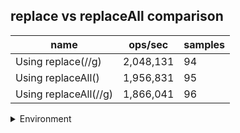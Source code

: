 ## replace vs replaceAll comparison

|name|ops/sec|samples|
|-|-|-|
|Using replace(//g)|2,048,131|94|
|Using replaceAll()|1,956,831|95|
|Using replaceAll(//g)|1,866,041|96|


<details>
<summary>Environment</summary>

* __Machine:__ linux x64 | 2 vCPUs | 6.8GB Mem
* __Run:__ Tue Oct 10 2023 21:36:07 GMT+0000 (Coordinated Universal Time)
</details>

<!--
{"environment":{"platform":"linux","arch":"x64","cpus":2,"totalMemory":6.759757995605469},"benchmarks":"[{\"timeStamp\":1696973756962,\"currentTarget\":{\"0\":{\"name\":\"Using replace(//g)\",\"options\":{\"async\":false,\"defer\":false,\"delay\":0.005,\"initCount\":1,\"maxTime\":5,\"minSamples\":5,\"minTime\":0.05},\"async\":false,\"defer\":false,\"delay\":0.005,\"initCount\":1,\"maxTime\":5,\"minSamples\":5,\"minTime\":0.05,\"id\":1,\"stats\":{\"moe\":1.2275777769169209e-8,\"rme\":2.5142398253491427,\"sem\":6.263151923045515e-9,\"deviation\":6.072351084257218e-8,\"mean\":4.882500724633346e-7,\"sample\":[4.813716467031495e-7,4.844877348742872e-7,4.825972312578929e-7,4.804698820395738e-7,4.78831725111791e-7,4.77924198634973e-7,4.7648384090374206e-7,4.815533537302895e-7,4.733837608849141e-7,4.748382395857849e-7,4.7629084490468347e-7,4.7591710049423394e-7,4.7344682513532597e-7,4.764480583666745e-7,4.793221934572841e-7,4.728753965638974e-7,4.78206627441751e-7,4.7526658507884203e-7,4.778310002353495e-7,4.77159764650506e-7,4.711836667451165e-7,4.7498510708401977e-7,4.778564179807014e-7,4.7518939044481053e-7,4.7663823017180517e-7,4.7446356319133917e-7,4.83191414450459e-7,4.783167710049423e-7,4.772040103553778e-7,4.7451063309013886e-7,4.781313156036715e-7,4.7655444575194163e-7,4.7519033184278655e-7,4.770788138385503e-7,4.770157401741586e-7,4.777199152741822e-7,4.76830275358908e-7,4.775372746528595e-7,4.783817274652859e-7,4.782932360555425e-7,4.756742198164274e-7,4.786792092257002e-7,4.777265050600141e-7,4.795208378441986e-7,4.789672864203342e-7,4.778149964697576e-7,4.769253659684631e-7,4.778375900211814e-7,4.7579377735937865e-7,4.912762814779948e-7,4.77124000941398e-7,4.775514050364792e-7,4.780108072487644e-7,4.764877759472817e-7,4.825812379383384e-7,4.77731061426218e-7,4.783957072252295e-7,4.794510237702989e-7,4.792382678277241e-7,4.771765686043776e-7,4.7384301247352316e-7,4.795103412567663e-7,4.941154718757355e-7,5.398221699223347e-7,4.811559331607436e-7,4.824616803953872e-7,4.807031207342904e-7,4.771247917156978e-7,4.820210967286421e-7,5.897473476112026e-7,4.7622573782066366e-7,4.766606730995529e-7,4.794557401741586e-7,5.207820192986585e-7,8.644836620381266e-7,9.06922701812191e-7,4.778374488114851e-7,4.710281760414215e-7,4.7246760178865615e-7,4.745669569310426e-7,4.737582866556837e-7,4.7126730054130383e-7,4.709349776417981e-7,4.738467780654272e-7,4.712456389738762e-7,4.7238946575664863e-7,4.71747413509061e-7,4.7575973640856673e-7,4.742258022019385e-7,4.762969793921144e-7,4.7612100310529783e-7,4.718243154229792e-7,4.728387315328879e-7,4.773724824344988e-7],\"variance\":3.687344769047982e-15},\"times\":{\"cycle\":0.05204794597466394,\"elapsed\":5.488,\"period\":4.882500724633346e-7,\"timeStamp\":1696973751474},\"running\":false,\"count\":106601,\"cycles\":5,\"hz\":2048130.7764170286},\"1\":{\"name\":\"Using replaceAll()\",\"options\":{\"async\":false,\"defer\":false,\"delay\":0.005,\"initCount\":1,\"maxTime\":5,\"minSamples\":5,\"minTime\":0.05},\"async\":false,\"defer\":false,\"delay\":0.005,\"initCount\":1,\"maxTime\":5,\"minSamples\":5,\"minTime\":0.05,\"id\":2,\"stats\":{\"moe\":6.153183533728782e-10,\"rme\":0.12040740986847337,\"sem\":3.139379353943256e-10,\"deviation\":3.0598884933224143e-9,\"mean\":5.1103030456765e-7,\"sample\":[5.131074859174298e-7,5.122192297114219e-7,5.097587177689016e-7,5.105636999319043e-7,5.126594505595024e-7,5.093216859265583e-7,5.101937372320639e-7,5.105677851667597e-7,5.115475404842886e-7,5.140126909995432e-7,5.104256358190771e-7,5.15481831565054e-7,5.107067494496353e-7,5.077636323056477e-7,5.102948534558845e-7,5.102857128364326e-7,5.082800215073399e-7,5.108274746122085e-7,5.093929451867182e-7,5.127236103925089e-7,5.120976453520813e-7,5.10899493765915e-7,5.111470412190198e-7,5.135301356382709e-7,5.100046971218716e-7,5.107371742195981e-7,5.07867100871453e-7,5.104752325746366e-7,5.100585574188586e-7,5.08329929459867e-7,5.10985608598407e-7,5.093278243884666e-7,5.125300326893299e-7,5.111445111275288e-7,5.106647775000253e-7,5.115574390996771e-7,5.091142912082907e-7,5.094705441811981e-7,5.080910848202087e-7,5.118205629041889e-7,5.10074740155249e-7,5.094432187351355e-7,5.081477598194496e-7,5.09063688530397e-7,5.094229675434424e-7,5.089574229068202e-7,5.092337135281199e-7,5.105342225910596e-7,5.115807062109727e-7,5.113489459462195e-7,5.116292949022862e-7,5.097437986418242e-7,5.105008248236497e-7,5.071792043234927e-7,5.075880840814096e-7,5.111323563642988e-7,5.097792205163497e-7,5.106981752674352e-7,5.14117985203777e-7,5.101243307795848e-7,5.098763776579057e-7,5.132486008359562e-7,5.10248823487739e-7,5.090869556416925e-7,5.127698893825462e-7,5.087013632361425e-7,5.100079446204293e-7,5.107872359805281e-7,5.129500450363833e-7,5.121707536762845e-7,5.126383325405581e-7,5.087954842170248e-7,5.078137720248155e-7,5.122162859658533e-7,5.092539545992774e-7,5.099958100982704e-7,5.085586535639466e-7,5.123579734639557e-7,5.077439403293222e-7,5.094280278112318e-7,5.087135078788369e-7,5.081437116052182e-7,5.114228258559443e-7,5.10147608011416e-7,5.144792782034025e-7,5.116464998127702e-7,5.125249724215406e-7,5.218826017872865e-7,5.127972148286088e-7,5.311167504984364e-7,5.193564655041545e-7,5.127526945925978e-7,5.113985365705553e-7,5.116211883532877e-7,5.109360179740712e-7],\"variance\":9.362917591566915e-18},\"times\":{\"cycle\":0.050494393364024934,\"elapsed\":5.521,\"period\":5.1103030456765e-7,\"timeStamp\":1696973756976},\"running\":false,\"count\":98809,\"cycles\":7,\"hz\":1956831.1136578014},\"2\":{\"name\":\"Using replaceAll(//g)\",\"options\":{\"async\":false,\"defer\":false,\"delay\":0.005,\"initCount\":1,\"maxTime\":5,\"minSamples\":5,\"minTime\":0.05},\"async\":false,\"defer\":false,\"delay\":0.005,\"initCount\":1,\"maxTime\":5,\"minSamples\":5,\"minTime\":0.05,\"id\":3,\"stats\":{\"moe\":2.2551940875283713e-9,\"rme\":0.42082839141071554,\"sem\":1.1506092283308017e-9,\"deviation\":1.1273622010991865e-8,\"mean\":5.358939970681235e-7,\"sample\":[5.353271165330693e-7,5.359775492606904e-7,5.343956397236505e-7,5.351886361220368e-7,5.352279685340704e-7,5.34407281811417e-7,5.341999893696184e-7,5.352013925799937e-7,5.328860423089189e-7,5.346432869140001e-7,5.336301796534496e-7,5.320079515254597e-7,5.354352609758691e-7,5.318060936238903e-7,5.353659254067371e-7,5.36896276708721e-7,5.328787116095323e-7,5.341488679325433e-7,5.313749203517268e-7,5.330199545473854e-7,5.343973811647763e-7,5.372180557325518e-7,5.35271409455843e-7,5.327863196125908e-7,5.344218066352321e-7,5.349145745720233e-7,5.326971135465783e-7,5.354615033346077e-7,5.324337326366765e-7,5.333088229047195e-7,5.367794486215539e-7,5.327544603033007e-7,5.365160783314218e-7,5.326025975956842e-7,5.338982413661272e-7,5.36933435283123e-7,5.343665732126927e-7,5.375058621129094e-7,5.325346310691985e-7,5.356038188692069e-7,5.350080285459412e-7,5.361252495645894e-7,5.350080285459412e-7,5.330284609829659e-7,5.448368590968948e-7,5.368421052631578e-7,5.437440529289325e-7,5.349336901575974e-7,5.375462066182405e-7,5.343124123868995e-7,5.360466632683404e-7,5.318379529331804e-7,5.374833499374695e-7,5.330584182970516e-7,5.37785403904445e-7,5.386502533013969e-7,5.381457595862391e-7,5.354621955613965e-7,5.332184539076244e-7,5.36084199264885e-7,5.338608048132024e-7,5.387620303579184e-7,5.331341425953584e-7,5.381677947609818e-7,5.329519527153707e-7,5.331902719078034e-7,5.352855190822714e-7,5.326521656233118e-7,5.328428400436408e-7,5.353310665522684e-7,5.365619392629784e-7,5.336605972014787e-7,5.356308430518924e-7,5.335059476521868e-7,5.390067261961508e-7,5.366530342029723e-7,5.361742349613905e-7,5.340631203194678e-7,5.328650841568952e-7,5.336680119058968e-7,5.345472051860561e-7,5.302167424025761e-7,5.317489063310984e-7,5.321069306301439e-7,5.331322995116888e-7,5.35150200726641e-7,5.337138347792007e-7,5.332223352081943e-7,6.427236327814675e-7,5.332880083044689e-7,5.355463577912655e-7,5.376712425985362e-7,5.352741322147721e-7,5.31716069782961e-7,5.29720412681263e-7,5.324946243392969e-7],\"variance\":1.2709455324672026e-16},\"times\":{\"cycle\":0.050592144581210335,\"elapsed\":5.47,\"period\":5.358939970681235e-7,\"timeStamp\":1696973762497},\"running\":false,\"count\":94407,\"cycles\":6,\"hz\":1866040.6824316017},\"options\":{},\"events\":{\"start\":[null],\"cycle\":[null,null],\"complete\":[null,null]},\"length\":3,\"running\":false},\"type\":\"cycle\",\"target\":{\"name\":\"Using replace(//g)\",\"options\":{\"async\":false,\"defer\":false,\"delay\":0.005,\"initCount\":1,\"maxTime\":5,\"minSamples\":5,\"minTime\":0.05},\"async\":false,\"defer\":false,\"delay\":0.005,\"initCount\":1,\"maxTime\":5,\"minSamples\":5,\"minTime\":0.05,\"id\":1,\"stats\":{\"moe\":1.2275777769169209e-8,\"rme\":2.5142398253491427,\"sem\":6.263151923045515e-9,\"deviation\":6.072351084257218e-8,\"mean\":4.882500724633346e-7,\"sample\":[4.813716467031495e-7,4.844877348742872e-7,4.825972312578929e-7,4.804698820395738e-7,4.78831725111791e-7,4.77924198634973e-7,4.7648384090374206e-7,4.815533537302895e-7,4.733837608849141e-7,4.748382395857849e-7,4.7629084490468347e-7,4.7591710049423394e-7,4.7344682513532597e-7,4.764480583666745e-7,4.793221934572841e-7,4.728753965638974e-7,4.78206627441751e-7,4.7526658507884203e-7,4.778310002353495e-7,4.77159764650506e-7,4.711836667451165e-7,4.7498510708401977e-7,4.778564179807014e-7,4.7518939044481053e-7,4.7663823017180517e-7,4.7446356319133917e-7,4.83191414450459e-7,4.783167710049423e-7,4.772040103553778e-7,4.7451063309013886e-7,4.781313156036715e-7,4.7655444575194163e-7,4.7519033184278655e-7,4.770788138385503e-7,4.770157401741586e-7,4.777199152741822e-7,4.76830275358908e-7,4.775372746528595e-7,4.783817274652859e-7,4.782932360555425e-7,4.756742198164274e-7,4.786792092257002e-7,4.777265050600141e-7,4.795208378441986e-7,4.789672864203342e-7,4.778149964697576e-7,4.769253659684631e-7,4.778375900211814e-7,4.7579377735937865e-7,4.912762814779948e-7,4.77124000941398e-7,4.775514050364792e-7,4.780108072487644e-7,4.764877759472817e-7,4.825812379383384e-7,4.77731061426218e-7,4.783957072252295e-7,4.794510237702989e-7,4.792382678277241e-7,4.771765686043776e-7,4.7384301247352316e-7,4.795103412567663e-7,4.941154718757355e-7,5.398221699223347e-7,4.811559331607436e-7,4.824616803953872e-7,4.807031207342904e-7,4.771247917156978e-7,4.820210967286421e-7,5.897473476112026e-7,4.7622573782066366e-7,4.766606730995529e-7,4.794557401741586e-7,5.207820192986585e-7,8.644836620381266e-7,9.06922701812191e-7,4.778374488114851e-7,4.710281760414215e-7,4.7246760178865615e-7,4.745669569310426e-7,4.737582866556837e-7,4.7126730054130383e-7,4.709349776417981e-7,4.738467780654272e-7,4.712456389738762e-7,4.7238946575664863e-7,4.71747413509061e-7,4.7575973640856673e-7,4.742258022019385e-7,4.762969793921144e-7,4.7612100310529783e-7,4.718243154229792e-7,4.728387315328879e-7,4.773724824344988e-7],\"variance\":3.687344769047982e-15},\"times\":{\"cycle\":0.05204794597466394,\"elapsed\":5.488,\"period\":4.882500724633346e-7,\"timeStamp\":1696973751474},\"running\":false,\"count\":106601,\"cycles\":5,\"hz\":2048130.7764170286},\"aborted\":false},{\"timeStamp\":1696973762497,\"currentTarget\":{\"0\":{\"name\":\"Using replace(//g)\",\"options\":{\"async\":false,\"defer\":false,\"delay\":0.005,\"initCount\":1,\"maxTime\":5,\"minSamples\":5,\"minTime\":0.05},\"async\":false,\"defer\":false,\"delay\":0.005,\"initCount\":1,\"maxTime\":5,\"minSamples\":5,\"minTime\":0.05,\"id\":1,\"stats\":{\"moe\":1.2275777769169209e-8,\"rme\":2.5142398253491427,\"sem\":6.263151923045515e-9,\"deviation\":6.072351084257218e-8,\"mean\":4.882500724633346e-7,\"sample\":[4.813716467031495e-7,4.844877348742872e-7,4.825972312578929e-7,4.804698820395738e-7,4.78831725111791e-7,4.77924198634973e-7,4.7648384090374206e-7,4.815533537302895e-7,4.733837608849141e-7,4.748382395857849e-7,4.7629084490468347e-7,4.7591710049423394e-7,4.7344682513532597e-7,4.764480583666745e-7,4.793221934572841e-7,4.728753965638974e-7,4.78206627441751e-7,4.7526658507884203e-7,4.778310002353495e-7,4.77159764650506e-7,4.711836667451165e-7,4.7498510708401977e-7,4.778564179807014e-7,4.7518939044481053e-7,4.7663823017180517e-7,4.7446356319133917e-7,4.83191414450459e-7,4.783167710049423e-7,4.772040103553778e-7,4.7451063309013886e-7,4.781313156036715e-7,4.7655444575194163e-7,4.7519033184278655e-7,4.770788138385503e-7,4.770157401741586e-7,4.777199152741822e-7,4.76830275358908e-7,4.775372746528595e-7,4.783817274652859e-7,4.782932360555425e-7,4.756742198164274e-7,4.786792092257002e-7,4.777265050600141e-7,4.795208378441986e-7,4.789672864203342e-7,4.778149964697576e-7,4.769253659684631e-7,4.778375900211814e-7,4.7579377735937865e-7,4.912762814779948e-7,4.77124000941398e-7,4.775514050364792e-7,4.780108072487644e-7,4.764877759472817e-7,4.825812379383384e-7,4.77731061426218e-7,4.783957072252295e-7,4.794510237702989e-7,4.792382678277241e-7,4.771765686043776e-7,4.7384301247352316e-7,4.795103412567663e-7,4.941154718757355e-7,5.398221699223347e-7,4.811559331607436e-7,4.824616803953872e-7,4.807031207342904e-7,4.771247917156978e-7,4.820210967286421e-7,5.897473476112026e-7,4.7622573782066366e-7,4.766606730995529e-7,4.794557401741586e-7,5.207820192986585e-7,8.644836620381266e-7,9.06922701812191e-7,4.778374488114851e-7,4.710281760414215e-7,4.7246760178865615e-7,4.745669569310426e-7,4.737582866556837e-7,4.7126730054130383e-7,4.709349776417981e-7,4.738467780654272e-7,4.712456389738762e-7,4.7238946575664863e-7,4.71747413509061e-7,4.7575973640856673e-7,4.742258022019385e-7,4.762969793921144e-7,4.7612100310529783e-7,4.718243154229792e-7,4.728387315328879e-7,4.773724824344988e-7],\"variance\":3.687344769047982e-15},\"times\":{\"cycle\":0.05204794597466394,\"elapsed\":5.488,\"period\":4.882500724633346e-7,\"timeStamp\":1696973751474},\"running\":false,\"count\":106601,\"cycles\":5,\"hz\":2048130.7764170286},\"1\":{\"name\":\"Using replaceAll()\",\"options\":{\"async\":false,\"defer\":false,\"delay\":0.005,\"initCount\":1,\"maxTime\":5,\"minSamples\":5,\"minTime\":0.05},\"async\":false,\"defer\":false,\"delay\":0.005,\"initCount\":1,\"maxTime\":5,\"minSamples\":5,\"minTime\":0.05,\"id\":2,\"stats\":{\"moe\":6.153183533728782e-10,\"rme\":0.12040740986847337,\"sem\":3.139379353943256e-10,\"deviation\":3.0598884933224143e-9,\"mean\":5.1103030456765e-7,\"sample\":[5.131074859174298e-7,5.122192297114219e-7,5.097587177689016e-7,5.105636999319043e-7,5.126594505595024e-7,5.093216859265583e-7,5.101937372320639e-7,5.105677851667597e-7,5.115475404842886e-7,5.140126909995432e-7,5.104256358190771e-7,5.15481831565054e-7,5.107067494496353e-7,5.077636323056477e-7,5.102948534558845e-7,5.102857128364326e-7,5.082800215073399e-7,5.108274746122085e-7,5.093929451867182e-7,5.127236103925089e-7,5.120976453520813e-7,5.10899493765915e-7,5.111470412190198e-7,5.135301356382709e-7,5.100046971218716e-7,5.107371742195981e-7,5.07867100871453e-7,5.104752325746366e-7,5.100585574188586e-7,5.08329929459867e-7,5.10985608598407e-7,5.093278243884666e-7,5.125300326893299e-7,5.111445111275288e-7,5.106647775000253e-7,5.115574390996771e-7,5.091142912082907e-7,5.094705441811981e-7,5.080910848202087e-7,5.118205629041889e-7,5.10074740155249e-7,5.094432187351355e-7,5.081477598194496e-7,5.09063688530397e-7,5.094229675434424e-7,5.089574229068202e-7,5.092337135281199e-7,5.105342225910596e-7,5.115807062109727e-7,5.113489459462195e-7,5.116292949022862e-7,5.097437986418242e-7,5.105008248236497e-7,5.071792043234927e-7,5.075880840814096e-7,5.111323563642988e-7,5.097792205163497e-7,5.106981752674352e-7,5.14117985203777e-7,5.101243307795848e-7,5.098763776579057e-7,5.132486008359562e-7,5.10248823487739e-7,5.090869556416925e-7,5.127698893825462e-7,5.087013632361425e-7,5.100079446204293e-7,5.107872359805281e-7,5.129500450363833e-7,5.121707536762845e-7,5.126383325405581e-7,5.087954842170248e-7,5.078137720248155e-7,5.122162859658533e-7,5.092539545992774e-7,5.099958100982704e-7,5.085586535639466e-7,5.123579734639557e-7,5.077439403293222e-7,5.094280278112318e-7,5.087135078788369e-7,5.081437116052182e-7,5.114228258559443e-7,5.10147608011416e-7,5.144792782034025e-7,5.116464998127702e-7,5.125249724215406e-7,5.218826017872865e-7,5.127972148286088e-7,5.311167504984364e-7,5.193564655041545e-7,5.127526945925978e-7,5.113985365705553e-7,5.116211883532877e-7,5.109360179740712e-7],\"variance\":9.362917591566915e-18},\"times\":{\"cycle\":0.050494393364024934,\"elapsed\":5.521,\"period\":5.1103030456765e-7,\"timeStamp\":1696973756976},\"running\":false,\"count\":98809,\"cycles\":7,\"hz\":1956831.1136578014},\"2\":{\"name\":\"Using replaceAll(//g)\",\"options\":{\"async\":false,\"defer\":false,\"delay\":0.005,\"initCount\":1,\"maxTime\":5,\"minSamples\":5,\"minTime\":0.05},\"async\":false,\"defer\":false,\"delay\":0.005,\"initCount\":1,\"maxTime\":5,\"minSamples\":5,\"minTime\":0.05,\"id\":3,\"stats\":{\"moe\":2.2551940875283713e-9,\"rme\":0.42082839141071554,\"sem\":1.1506092283308017e-9,\"deviation\":1.1273622010991865e-8,\"mean\":5.358939970681235e-7,\"sample\":[5.353271165330693e-7,5.359775492606904e-7,5.343956397236505e-7,5.351886361220368e-7,5.352279685340704e-7,5.34407281811417e-7,5.341999893696184e-7,5.352013925799937e-7,5.328860423089189e-7,5.346432869140001e-7,5.336301796534496e-7,5.320079515254597e-7,5.354352609758691e-7,5.318060936238903e-7,5.353659254067371e-7,5.36896276708721e-7,5.328787116095323e-7,5.341488679325433e-7,5.313749203517268e-7,5.330199545473854e-7,5.343973811647763e-7,5.372180557325518e-7,5.35271409455843e-7,5.327863196125908e-7,5.344218066352321e-7,5.349145745720233e-7,5.326971135465783e-7,5.354615033346077e-7,5.324337326366765e-7,5.333088229047195e-7,5.367794486215539e-7,5.327544603033007e-7,5.365160783314218e-7,5.326025975956842e-7,5.338982413661272e-7,5.36933435283123e-7,5.343665732126927e-7,5.375058621129094e-7,5.325346310691985e-7,5.356038188692069e-7,5.350080285459412e-7,5.361252495645894e-7,5.350080285459412e-7,5.330284609829659e-7,5.448368590968948e-7,5.368421052631578e-7,5.437440529289325e-7,5.349336901575974e-7,5.375462066182405e-7,5.343124123868995e-7,5.360466632683404e-7,5.318379529331804e-7,5.374833499374695e-7,5.330584182970516e-7,5.37785403904445e-7,5.386502533013969e-7,5.381457595862391e-7,5.354621955613965e-7,5.332184539076244e-7,5.36084199264885e-7,5.338608048132024e-7,5.387620303579184e-7,5.331341425953584e-7,5.381677947609818e-7,5.329519527153707e-7,5.331902719078034e-7,5.352855190822714e-7,5.326521656233118e-7,5.328428400436408e-7,5.353310665522684e-7,5.365619392629784e-7,5.336605972014787e-7,5.356308430518924e-7,5.335059476521868e-7,5.390067261961508e-7,5.366530342029723e-7,5.361742349613905e-7,5.340631203194678e-7,5.328650841568952e-7,5.336680119058968e-7,5.345472051860561e-7,5.302167424025761e-7,5.317489063310984e-7,5.321069306301439e-7,5.331322995116888e-7,5.35150200726641e-7,5.337138347792007e-7,5.332223352081943e-7,6.427236327814675e-7,5.332880083044689e-7,5.355463577912655e-7,5.376712425985362e-7,5.352741322147721e-7,5.31716069782961e-7,5.29720412681263e-7,5.324946243392969e-7],\"variance\":1.2709455324672026e-16},\"times\":{\"cycle\":0.050592144581210335,\"elapsed\":5.47,\"period\":5.358939970681235e-7,\"timeStamp\":1696973762497},\"running\":false,\"count\":94407,\"cycles\":6,\"hz\":1866040.6824316017},\"options\":{},\"events\":{\"start\":[null],\"cycle\":[null,null],\"complete\":[null,null]},\"length\":3,\"running\":false},\"type\":\"cycle\",\"target\":{\"name\":\"Using replaceAll()\",\"options\":{\"async\":false,\"defer\":false,\"delay\":0.005,\"initCount\":1,\"maxTime\":5,\"minSamples\":5,\"minTime\":0.05},\"async\":false,\"defer\":false,\"delay\":0.005,\"initCount\":1,\"maxTime\":5,\"minSamples\":5,\"minTime\":0.05,\"id\":2,\"stats\":{\"moe\":6.153183533728782e-10,\"rme\":0.12040740986847337,\"sem\":3.139379353943256e-10,\"deviation\":3.0598884933224143e-9,\"mean\":5.1103030456765e-7,\"sample\":[5.131074859174298e-7,5.122192297114219e-7,5.097587177689016e-7,5.105636999319043e-7,5.126594505595024e-7,5.093216859265583e-7,5.101937372320639e-7,5.105677851667597e-7,5.115475404842886e-7,5.140126909995432e-7,5.104256358190771e-7,5.15481831565054e-7,5.107067494496353e-7,5.077636323056477e-7,5.102948534558845e-7,5.102857128364326e-7,5.082800215073399e-7,5.108274746122085e-7,5.093929451867182e-7,5.127236103925089e-7,5.120976453520813e-7,5.10899493765915e-7,5.111470412190198e-7,5.135301356382709e-7,5.100046971218716e-7,5.107371742195981e-7,5.07867100871453e-7,5.104752325746366e-7,5.100585574188586e-7,5.08329929459867e-7,5.10985608598407e-7,5.093278243884666e-7,5.125300326893299e-7,5.111445111275288e-7,5.106647775000253e-7,5.115574390996771e-7,5.091142912082907e-7,5.094705441811981e-7,5.080910848202087e-7,5.118205629041889e-7,5.10074740155249e-7,5.094432187351355e-7,5.081477598194496e-7,5.09063688530397e-7,5.094229675434424e-7,5.089574229068202e-7,5.092337135281199e-7,5.105342225910596e-7,5.115807062109727e-7,5.113489459462195e-7,5.116292949022862e-7,5.097437986418242e-7,5.105008248236497e-7,5.071792043234927e-7,5.075880840814096e-7,5.111323563642988e-7,5.097792205163497e-7,5.106981752674352e-7,5.14117985203777e-7,5.101243307795848e-7,5.098763776579057e-7,5.132486008359562e-7,5.10248823487739e-7,5.090869556416925e-7,5.127698893825462e-7,5.087013632361425e-7,5.100079446204293e-7,5.107872359805281e-7,5.129500450363833e-7,5.121707536762845e-7,5.126383325405581e-7,5.087954842170248e-7,5.078137720248155e-7,5.122162859658533e-7,5.092539545992774e-7,5.099958100982704e-7,5.085586535639466e-7,5.123579734639557e-7,5.077439403293222e-7,5.094280278112318e-7,5.087135078788369e-7,5.081437116052182e-7,5.114228258559443e-7,5.10147608011416e-7,5.144792782034025e-7,5.116464998127702e-7,5.125249724215406e-7,5.218826017872865e-7,5.127972148286088e-7,5.311167504984364e-7,5.193564655041545e-7,5.127526945925978e-7,5.113985365705553e-7,5.116211883532877e-7,5.109360179740712e-7],\"variance\":9.362917591566915e-18},\"times\":{\"cycle\":0.050494393364024934,\"elapsed\":5.521,\"period\":5.1103030456765e-7,\"timeStamp\":1696973756976},\"running\":false,\"count\":98809,\"cycles\":7,\"hz\":1956831.1136578014},\"aborted\":false},{\"timeStamp\":1696973767967,\"currentTarget\":{\"0\":{\"name\":\"Using replace(//g)\",\"options\":{\"async\":false,\"defer\":false,\"delay\":0.005,\"initCount\":1,\"maxTime\":5,\"minSamples\":5,\"minTime\":0.05},\"async\":false,\"defer\":false,\"delay\":0.005,\"initCount\":1,\"maxTime\":5,\"minSamples\":5,\"minTime\":0.05,\"id\":1,\"stats\":{\"moe\":1.2275777769169209e-8,\"rme\":2.5142398253491427,\"sem\":6.263151923045515e-9,\"deviation\":6.072351084257218e-8,\"mean\":4.882500724633346e-7,\"sample\":[4.813716467031495e-7,4.844877348742872e-7,4.825972312578929e-7,4.804698820395738e-7,4.78831725111791e-7,4.77924198634973e-7,4.7648384090374206e-7,4.815533537302895e-7,4.733837608849141e-7,4.748382395857849e-7,4.7629084490468347e-7,4.7591710049423394e-7,4.7344682513532597e-7,4.764480583666745e-7,4.793221934572841e-7,4.728753965638974e-7,4.78206627441751e-7,4.7526658507884203e-7,4.778310002353495e-7,4.77159764650506e-7,4.711836667451165e-7,4.7498510708401977e-7,4.778564179807014e-7,4.7518939044481053e-7,4.7663823017180517e-7,4.7446356319133917e-7,4.83191414450459e-7,4.783167710049423e-7,4.772040103553778e-7,4.7451063309013886e-7,4.781313156036715e-7,4.7655444575194163e-7,4.7519033184278655e-7,4.770788138385503e-7,4.770157401741586e-7,4.777199152741822e-7,4.76830275358908e-7,4.775372746528595e-7,4.783817274652859e-7,4.782932360555425e-7,4.756742198164274e-7,4.786792092257002e-7,4.777265050600141e-7,4.795208378441986e-7,4.789672864203342e-7,4.778149964697576e-7,4.769253659684631e-7,4.778375900211814e-7,4.7579377735937865e-7,4.912762814779948e-7,4.77124000941398e-7,4.775514050364792e-7,4.780108072487644e-7,4.764877759472817e-7,4.825812379383384e-7,4.77731061426218e-7,4.783957072252295e-7,4.794510237702989e-7,4.792382678277241e-7,4.771765686043776e-7,4.7384301247352316e-7,4.795103412567663e-7,4.941154718757355e-7,5.398221699223347e-7,4.811559331607436e-7,4.824616803953872e-7,4.807031207342904e-7,4.771247917156978e-7,4.820210967286421e-7,5.897473476112026e-7,4.7622573782066366e-7,4.766606730995529e-7,4.794557401741586e-7,5.207820192986585e-7,8.644836620381266e-7,9.06922701812191e-7,4.778374488114851e-7,4.710281760414215e-7,4.7246760178865615e-7,4.745669569310426e-7,4.737582866556837e-7,4.7126730054130383e-7,4.709349776417981e-7,4.738467780654272e-7,4.712456389738762e-7,4.7238946575664863e-7,4.71747413509061e-7,4.7575973640856673e-7,4.742258022019385e-7,4.762969793921144e-7,4.7612100310529783e-7,4.718243154229792e-7,4.728387315328879e-7,4.773724824344988e-7],\"variance\":3.687344769047982e-15},\"times\":{\"cycle\":0.05204794597466394,\"elapsed\":5.488,\"period\":4.882500724633346e-7,\"timeStamp\":1696973751474},\"running\":false,\"count\":106601,\"cycles\":5,\"hz\":2048130.7764170286},\"1\":{\"name\":\"Using replaceAll()\",\"options\":{\"async\":false,\"defer\":false,\"delay\":0.005,\"initCount\":1,\"maxTime\":5,\"minSamples\":5,\"minTime\":0.05},\"async\":false,\"defer\":false,\"delay\":0.005,\"initCount\":1,\"maxTime\":5,\"minSamples\":5,\"minTime\":0.05,\"id\":2,\"stats\":{\"moe\":6.153183533728782e-10,\"rme\":0.12040740986847337,\"sem\":3.139379353943256e-10,\"deviation\":3.0598884933224143e-9,\"mean\":5.1103030456765e-7,\"sample\":[5.131074859174298e-7,5.122192297114219e-7,5.097587177689016e-7,5.105636999319043e-7,5.126594505595024e-7,5.093216859265583e-7,5.101937372320639e-7,5.105677851667597e-7,5.115475404842886e-7,5.140126909995432e-7,5.104256358190771e-7,5.15481831565054e-7,5.107067494496353e-7,5.077636323056477e-7,5.102948534558845e-7,5.102857128364326e-7,5.082800215073399e-7,5.108274746122085e-7,5.093929451867182e-7,5.127236103925089e-7,5.120976453520813e-7,5.10899493765915e-7,5.111470412190198e-7,5.135301356382709e-7,5.100046971218716e-7,5.107371742195981e-7,5.07867100871453e-7,5.104752325746366e-7,5.100585574188586e-7,5.08329929459867e-7,5.10985608598407e-7,5.093278243884666e-7,5.125300326893299e-7,5.111445111275288e-7,5.106647775000253e-7,5.115574390996771e-7,5.091142912082907e-7,5.094705441811981e-7,5.080910848202087e-7,5.118205629041889e-7,5.10074740155249e-7,5.094432187351355e-7,5.081477598194496e-7,5.09063688530397e-7,5.094229675434424e-7,5.089574229068202e-7,5.092337135281199e-7,5.105342225910596e-7,5.115807062109727e-7,5.113489459462195e-7,5.116292949022862e-7,5.097437986418242e-7,5.105008248236497e-7,5.071792043234927e-7,5.075880840814096e-7,5.111323563642988e-7,5.097792205163497e-7,5.106981752674352e-7,5.14117985203777e-7,5.101243307795848e-7,5.098763776579057e-7,5.132486008359562e-7,5.10248823487739e-7,5.090869556416925e-7,5.127698893825462e-7,5.087013632361425e-7,5.100079446204293e-7,5.107872359805281e-7,5.129500450363833e-7,5.121707536762845e-7,5.126383325405581e-7,5.087954842170248e-7,5.078137720248155e-7,5.122162859658533e-7,5.092539545992774e-7,5.099958100982704e-7,5.085586535639466e-7,5.123579734639557e-7,5.077439403293222e-7,5.094280278112318e-7,5.087135078788369e-7,5.081437116052182e-7,5.114228258559443e-7,5.10147608011416e-7,5.144792782034025e-7,5.116464998127702e-7,5.125249724215406e-7,5.218826017872865e-7,5.127972148286088e-7,5.311167504984364e-7,5.193564655041545e-7,5.127526945925978e-7,5.113985365705553e-7,5.116211883532877e-7,5.109360179740712e-7],\"variance\":9.362917591566915e-18},\"times\":{\"cycle\":0.050494393364024934,\"elapsed\":5.521,\"period\":5.1103030456765e-7,\"timeStamp\":1696973756976},\"running\":false,\"count\":98809,\"cycles\":7,\"hz\":1956831.1136578014},\"2\":{\"name\":\"Using replaceAll(//g)\",\"options\":{\"async\":false,\"defer\":false,\"delay\":0.005,\"initCount\":1,\"maxTime\":5,\"minSamples\":5,\"minTime\":0.05},\"async\":false,\"defer\":false,\"delay\":0.005,\"initCount\":1,\"maxTime\":5,\"minSamples\":5,\"minTime\":0.05,\"id\":3,\"stats\":{\"moe\":2.2551940875283713e-9,\"rme\":0.42082839141071554,\"sem\":1.1506092283308017e-9,\"deviation\":1.1273622010991865e-8,\"mean\":5.358939970681235e-7,\"sample\":[5.353271165330693e-7,5.359775492606904e-7,5.343956397236505e-7,5.351886361220368e-7,5.352279685340704e-7,5.34407281811417e-7,5.341999893696184e-7,5.352013925799937e-7,5.328860423089189e-7,5.346432869140001e-7,5.336301796534496e-7,5.320079515254597e-7,5.354352609758691e-7,5.318060936238903e-7,5.353659254067371e-7,5.36896276708721e-7,5.328787116095323e-7,5.341488679325433e-7,5.313749203517268e-7,5.330199545473854e-7,5.343973811647763e-7,5.372180557325518e-7,5.35271409455843e-7,5.327863196125908e-7,5.344218066352321e-7,5.349145745720233e-7,5.326971135465783e-7,5.354615033346077e-7,5.324337326366765e-7,5.333088229047195e-7,5.367794486215539e-7,5.327544603033007e-7,5.365160783314218e-7,5.326025975956842e-7,5.338982413661272e-7,5.36933435283123e-7,5.343665732126927e-7,5.375058621129094e-7,5.325346310691985e-7,5.356038188692069e-7,5.350080285459412e-7,5.361252495645894e-7,5.350080285459412e-7,5.330284609829659e-7,5.448368590968948e-7,5.368421052631578e-7,5.437440529289325e-7,5.349336901575974e-7,5.375462066182405e-7,5.343124123868995e-7,5.360466632683404e-7,5.318379529331804e-7,5.374833499374695e-7,5.330584182970516e-7,5.37785403904445e-7,5.386502533013969e-7,5.381457595862391e-7,5.354621955613965e-7,5.332184539076244e-7,5.36084199264885e-7,5.338608048132024e-7,5.387620303579184e-7,5.331341425953584e-7,5.381677947609818e-7,5.329519527153707e-7,5.331902719078034e-7,5.352855190822714e-7,5.326521656233118e-7,5.328428400436408e-7,5.353310665522684e-7,5.365619392629784e-7,5.336605972014787e-7,5.356308430518924e-7,5.335059476521868e-7,5.390067261961508e-7,5.366530342029723e-7,5.361742349613905e-7,5.340631203194678e-7,5.328650841568952e-7,5.336680119058968e-7,5.345472051860561e-7,5.302167424025761e-7,5.317489063310984e-7,5.321069306301439e-7,5.331322995116888e-7,5.35150200726641e-7,5.337138347792007e-7,5.332223352081943e-7,6.427236327814675e-7,5.332880083044689e-7,5.355463577912655e-7,5.376712425985362e-7,5.352741322147721e-7,5.31716069782961e-7,5.29720412681263e-7,5.324946243392969e-7],\"variance\":1.2709455324672026e-16},\"times\":{\"cycle\":0.050592144581210335,\"elapsed\":5.47,\"period\":5.358939970681235e-7,\"timeStamp\":1696973762497},\"running\":false,\"count\":94407,\"cycles\":6,\"hz\":1866040.6824316017},\"options\":{},\"events\":{\"start\":[null],\"cycle\":[null,null],\"complete\":[null,null]},\"length\":3,\"running\":false},\"type\":\"cycle\",\"target\":{\"name\":\"Using replaceAll(//g)\",\"options\":{\"async\":false,\"defer\":false,\"delay\":0.005,\"initCount\":1,\"maxTime\":5,\"minSamples\":5,\"minTime\":0.05},\"async\":false,\"defer\":false,\"delay\":0.005,\"initCount\":1,\"maxTime\":5,\"minSamples\":5,\"minTime\":0.05,\"id\":3,\"stats\":{\"moe\":2.2551940875283713e-9,\"rme\":0.42082839141071554,\"sem\":1.1506092283308017e-9,\"deviation\":1.1273622010991865e-8,\"mean\":5.358939970681235e-7,\"sample\":[5.353271165330693e-7,5.359775492606904e-7,5.343956397236505e-7,5.351886361220368e-7,5.352279685340704e-7,5.34407281811417e-7,5.341999893696184e-7,5.352013925799937e-7,5.328860423089189e-7,5.346432869140001e-7,5.336301796534496e-7,5.320079515254597e-7,5.354352609758691e-7,5.318060936238903e-7,5.353659254067371e-7,5.36896276708721e-7,5.328787116095323e-7,5.341488679325433e-7,5.313749203517268e-7,5.330199545473854e-7,5.343973811647763e-7,5.372180557325518e-7,5.35271409455843e-7,5.327863196125908e-7,5.344218066352321e-7,5.349145745720233e-7,5.326971135465783e-7,5.354615033346077e-7,5.324337326366765e-7,5.333088229047195e-7,5.367794486215539e-7,5.327544603033007e-7,5.365160783314218e-7,5.326025975956842e-7,5.338982413661272e-7,5.36933435283123e-7,5.343665732126927e-7,5.375058621129094e-7,5.325346310691985e-7,5.356038188692069e-7,5.350080285459412e-7,5.361252495645894e-7,5.350080285459412e-7,5.330284609829659e-7,5.448368590968948e-7,5.368421052631578e-7,5.437440529289325e-7,5.349336901575974e-7,5.375462066182405e-7,5.343124123868995e-7,5.360466632683404e-7,5.318379529331804e-7,5.374833499374695e-7,5.330584182970516e-7,5.37785403904445e-7,5.386502533013969e-7,5.381457595862391e-7,5.354621955613965e-7,5.332184539076244e-7,5.36084199264885e-7,5.338608048132024e-7,5.387620303579184e-7,5.331341425953584e-7,5.381677947609818e-7,5.329519527153707e-7,5.331902719078034e-7,5.352855190822714e-7,5.326521656233118e-7,5.328428400436408e-7,5.353310665522684e-7,5.365619392629784e-7,5.336605972014787e-7,5.356308430518924e-7,5.335059476521868e-7,5.390067261961508e-7,5.366530342029723e-7,5.361742349613905e-7,5.340631203194678e-7,5.328650841568952e-7,5.336680119058968e-7,5.345472051860561e-7,5.302167424025761e-7,5.317489063310984e-7,5.321069306301439e-7,5.331322995116888e-7,5.35150200726641e-7,5.337138347792007e-7,5.332223352081943e-7,6.427236327814675e-7,5.332880083044689e-7,5.355463577912655e-7,5.376712425985362e-7,5.352741322147721e-7,5.31716069782961e-7,5.29720412681263e-7,5.324946243392969e-7],\"variance\":1.2709455324672026e-16},\"times\":{\"cycle\":0.050592144581210335,\"elapsed\":5.47,\"period\":5.358939970681235e-7,\"timeStamp\":1696973762497},\"running\":false,\"count\":94407,\"cycles\":6,\"hz\":1866040.6824316017},\"aborted\":false}]"}-->
